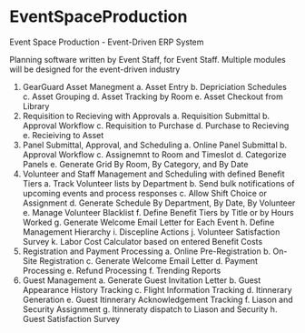 # EventSpaceProduction
Event Space Production - Event-Driven ERP System

Planning software written by Event Staff, for Event Staff. Multiple modules will be designed for the event-driven industry

1. GearGuard Asset Manegment
  a. Asset Entry
  b. Depriciation Schedules
  c. Asset Grouping
  d. Asset Tracking by Room
  e. Asset Checkout from Library
2. Requisition to Recieving with Approvals
  a. Requisition Submittal
  b. Approval Workflow
  c. Requisition to Purchase
  d. Purchase to Recieving
  e. Recieiving to Asset
3. Panel Submittal, Approval, and Scheduling
  a. Online Panel Submittal
  b. Approval Workflow
  c. Assignemnt to Room and Timeslot
  d. Categorize Panels
  e. Generate Grid By Room, By Category, and By Date
4. Volunteer and Staff Management and Scheduling with defined Benefit Tiers
  a. Track Volunteer lists by Department
  b. Send bulk notifications of upcoming events and process responses
  c. Allow Shift Choice or Assignment
  d. Generate Schedule By Department, By Date, By Volunteer
  e. Manage Volunteer Blacklist
  f. Define Benefit Tiers by Title or by Hours Worked
  g. Generate Welcome Email Letter for Each Event
  h. Define Management Hierarchy
  i. Discepline Actions
  j. Volunteer Satisfaction Survey
  k. Labor Cost Calculator based on entered Benefit Costs
5. Registration and Payment Processing
  a. Online Pre-Registration
  b. On-Site Registration
  c. Generate Welcome Email Letter
  d. Payment Processing
  e. Refund Processing
  f. Trending Reports
6. Guest Management
  a. Generate Guest Invitation Letter
  b. Guest Appearance History Tracking
  c. Flight Information Tracking
  d. Itinnerary Generation
  e. Guest Itinnerary Acknowledgement Tracking
  f. Liason and Security Assignment
  g. Itinneraty dispatch to Liason and Security
  h. Guest Satisfaction Survey
